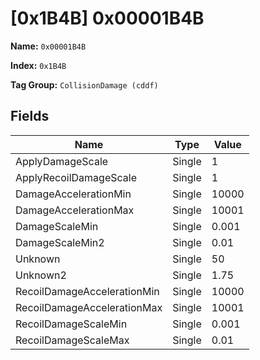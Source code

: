 # [0x1B4B] 0x00001B4B

**Name:** ```0x00001B4B```

**Index:** ```0x1B4B```

**Tag Group:** ```CollisionDamage (cddf)```

## Fields

Name	| Type	| Value
---	|---	|---	|
ApplyDamageScale	|Single	|1
ApplyRecoilDamageScale	|Single	|1
DamageAccelerationMin	|Single	|10000
DamageAccelerationMax	|Single	|10001
DamageScaleMin	|Single	|0.001
DamageScaleMin2	|Single	|0.01
Unknown	|Single	|50
Unknown2	|Single	|1.75
RecoilDamageAccelerationMin	|Single	|10000
RecoilDamageAccelerationMax	|Single	|10001
RecoilDamageScaleMin	|Single	|0.001
RecoilDamageScaleMax	|Single	|0.01


